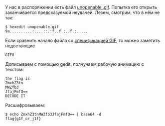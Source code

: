 У нас в распоряжении есть файл [unopenable .gif](https://mega.nz/#!aKwGFARR!rS60DdUh8-jHMac572TSsdsANClqEsl9PD2sGl-SyDk). Попытка его открыть заканчивается предсказуемой неудачей. Лезем, смотрим, что в нём не так:

	$ hexedit unopenable.gif 
	9a..........:....::.:f..f.:..f.:. ...

Если сравнить начало файла со [спецификацией GIF](https://en.wikipedia.org/wiki/GIF#Example_GIF_file), то можно заметить недостающие 

	GIF8

Дописываем с помощью gedit, полчучаем рабочую анимацию с текстом:

	the flag is
	ZmxhZ3tn
	MWZfb3
	JfajFmfQ==
	DECODE IT

Расшифровываем:
	
	$ echo ZmxhZ3tnMWZfb3JfajFmfQ== | base64 -d
	flag{g1f_or_j1f}
